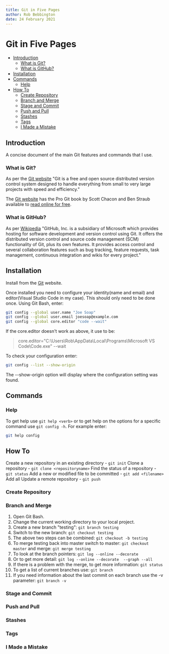 ```yaml
---
title: Git in Five Pages
author: Rob Bebbington
date: 24 February 2021
---
```


# Git in Five Pages

- [Introduction](#introduction)
  - [What is Git?](#what-is-git)
  - [What is GitHub?](#what-is-github)
- [Installation](#installation)
- [Commands](#commands)
  - [Help](#help)
- [How To](#how-to)
  - [Create Repository](#create-repository)
  - [Branch and Merge](#branch-and-merge)
  - [Stage and Commit](#stage-and-commit)
  - [Push and Pull](#push-and-pull)
  - [Stashes](#stashes)
  - [Tags](#tags)
  - [I Made a Mistake](#i-made-a-mistake)

## Introduction

A concise document of the main Git features and commands that I use.

### What is Git?

As per the [Git website](https://git-scm.com) "Git is a free and open source distributed version control system designed to handle everything from small to very large projects with speed and efficiency."

The [Git website](https://git-scm.com) has the Pro Git book by Scott Chacon and Ben Straub available to [read online for free](https://git-scm.com/book/en/v2).

### What is GitHub?

As per [Wikipedia](https://en.wikipedia.org/wiki/GitHub) "GitHub, Inc. is a subsidiary of Microsoft which provides hosting for software development and version control using Git. It offers the distributed version control and source code management (SCM) functionality of Git, plus its own features. It provides access control and several collaboration features such as bug tracking, feature requests, task management, continuous integration and wikis for every project."

## Installation

Install from the [Git](https://git-scm.com) website.

Once installed you need to configure your identity(name and email) and editor(Visual Studio Code in my case). This should only need to be done once. Using Git Bash, enter:

```bash
git config --global user.name "Joe Soap"
git config --global user.email joesoap@example.com
git config --global core.editor "code --wait"
```

If the core.editor doesn't work as above, it use to be:
> core.editor="C:\Users\Rob\AppData\Local\Programs\Microsoft VS Code\Code.exe" --wait

To check your configuration enter:

```bash
git config --list --show-origin
```

The --show-origin option will display where the configuration setting was found.

## Commands

### Help

To get help use `git help <verb>` or to get help on the options for a specific command use `git config -h`. For example enter:

```bash
git help config
```

## How To

Create a new repository in an existing directory - `git init`
Clone a repository - `git clone <repositoryname>`
Find the status of a repository - `git status`
Add a new or modified file to be committed - `git add <filename>`
Add all
Update a remote repository - `git push`

### Create Repository

### Branch and Merge

1. Open Git Bash.
1. Change the current working directory to your local project.
1. Create a new branch "testing": `git branch testing`
1. Switch to the new branch: `git checkout testing`
1. The above two steps can be combined: `git checkout -b testing`
1. To merge testing back into master switch to master: `git checkout master` and merge: `git merge testing`
1. To look at the branch pointers: `git log --online --decorate`
1. Or to get more detail: `git log --online --decorate  --graph --all`
1. If there is a problem with the merge, to get more information: `git status`
1. To get a list of current branches use: `git branch`
1. If you need information about the last commit on each branch use the -v parameter: `git branch -v`

### Stage and Commit

### Push and Pull

### Stashes

### Tags

### I Made a Mistake

